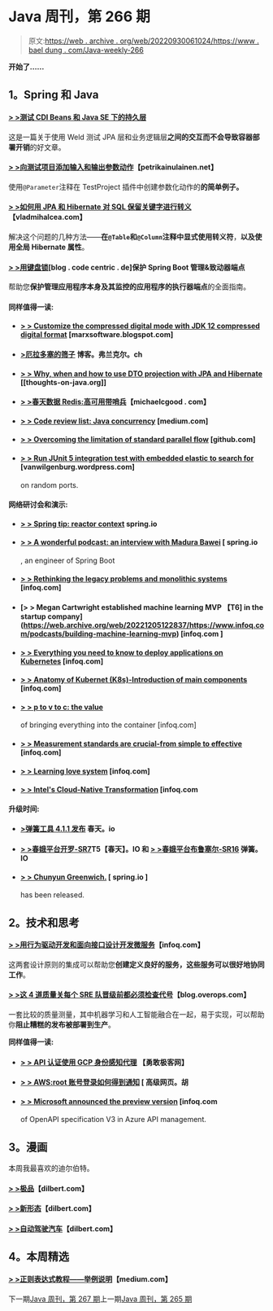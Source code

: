 # Java 周刊，第 266 期

> 原文:[https://web . archive . org/web/20220930061024/https://www . bael dung . com/Java-weekly-266](https://web.archive.org/web/20220930061024/https://www.baeldung.com/java-weekly-266)

**开始了……**

## **1。Spring 和 Java**

#### [**> >测试 CDI Beans 和 Java SE 下的持久层**](https://web.archive.org/web/20221205122837/http://in.relation.to/2019/01/23/testing-cdi-beans-and-persistence-layer-under-java-se/)

这是一篇关于使用 Weld 测试 JPA 层和业务逻辑层**之间的交互而不会导致容器部署开销**的好文章。

#### [**> >向测试项目添加输入和输出参数动作**](https://web.archive.org/web/20221205122837/https://www.petrikainulainen.net/programming/testing/adding-input-and-output-parameters-to-testproject-actions/)【petrikainulainen.net】

使用`@Parameter`注释在 TestProject 插件中创建参数化动作的**的简单例子。**

#### [**> >如何用 JPA 和 Hibernate 对 SQL 保留关键字进行转义**](https://web.archive.org/web/20221205122837/https://vladmihalcea.com/escape-sql-reserved-keywords-jpa-hibernate/)【vladmihalcea.com】

解决这个问题的几种方法——**在`@Table`和`@Column`注释中显式使用转义符**，**以及使用全局 Hibernate 属性**。

#### [**> >用键盘锁**](https://web.archive.org/web/20221205122837/https://blog.codecentric.de/en/2019/01/securing-spring-boot-admin-actuator-endpoints-keycloak/)[blog . code centric . de]保护 Spring Boot 管理&致动器端点

帮助您**保护管理应用程序本身及其监控的应用程序的执行器端点**的全面指南。

#### **同样值得一读:**

*   #### [**> > Customize the compressed digital mode with JDK 12 compressed digital format**](https://web.archive.org/web/20221205122837/https://marxsoftware.blogspot.com/2019/01/custom-compact-number-patterns.html) [marxsoftware.blogspot.com]

*   #### [**>厄拉多塞的筛子**](https://web.archive.org/web/20221205122837/https://blog.frankel.ch/sieve-eratosthenes/) 博客。弗兰克尔。ch

*   #### [**> > Why, when and how to use DTO projection with JPA and Hibernate**](https://web.archive.org/web/20221205122837/https://thoughts-on-java.org/dto-projections/) [[thoughts-on-java.org]]

*   #### [**> >春天数据 Redis:高可用带哨兵**](https://web.archive.org/web/20221205122837/https://michaelcgood.com/spring-data-redis-sentinel/)【michaelcgood . com】

*   #### [**> > Code review list: Java concurrency**](https://web.archive.org/web/20221205122837/https://medium.com/@leventov/code-review-checklist-java-concurrency-49398c326154) [medium.com]

*   #### [> > Overcoming the limitation of standard parallel flow](https://web.archive.org/web/20221205122837/https://github.com/pivovarit/parallel-collectors) [github.com]

*   #### [> > Run JUnit 5 integration test with embedded elastic to search for](https://web.archive.org/web/20221205122837/https://vanwilgenburg.wordpress.com/2019/01/22/embedded-elasticsearch-junit5-spring-boot/) [vanwilgenburg.wordpress.com]

    on random ports.

#### **网络研讨会和演示:**

*   #### [**> > Spring tip: reactor context**](https://web.archive.org/web/20221205122837/https://spring.io/blog/2019/01/30/spring-tips-the-reactor-context) spring.io

*   #### [**> > A wonderful podcast: an interview with Madura Bawei**](https://web.archive.org/web/20221205122837/https://spring.io/blog/2019/01/25/a-bootiful-podcast-an-interview-with-spring-boot-engineer-madhura-bhave) [ spring.io

    , an engineer of Spring Boot
*   #### [**> > Rethinking the legacy problems and monolithic systems**](https://web.archive.org/web/20221205122837/https://www.infoq.com/presentations/monolith-legacy-rethinking) [infoq.com]

*   #### **[> > Megan Cartwright established machine learning MVP 【T6] in the startup company](https://web.archive.org/web/20221205122837/https://www.infoq.com/podcasts/building-machine-learning-mvp)** [infoq.com ]

*   #### [**> > Everything you need to know to deploy applications on Kubernetes**](https://web.archive.org/web/20221205122837/https://www.infoq.com/presentations/kubernetes-deployment-primitives) [infoq.com]

*   #### [**> > Anatomy of Kubernet (K8s)-Introduction of main components**](https://web.archive.org/web/20221205122837/https://www.infoq.com/presentations/kubernetes-yaml) [infoq.com]

*   #### [**> > p to v to c: the value**](https://web.archive.org/web/20221205122837/https://www.infoq.com/presentations/containers-infrastructure-virtualization)

    of bringing everything into the container [infoq.com]
*   #### [**> > Measurement standards are crucial-from simple to effective**](https://web.archive.org/web/20221205122837/https://www.infoq.com/presentations/metrics-grouping) [infoq.com]

*   #### [**> > Learning love system**](https://web.archive.org/web/20221205122837/https://www.infoq.com/presentations/type-system-typescript-flow-graphql) [infoq.com]

*   #### [**> > Intel's Cloud-Native Transformation**](https://web.archive.org/web/20221205122837/https://www.infoq.com/presentations/intel-cloud-native-microservices) [infoq.com

**升级时间:**

*   #### [**>弹簧工具 4.1.1 发布**](https://web.archive.org/web/20221205122837/https://spring.io/blog/2019/01/25/spring-tools-4-1-1-released) 春天。io

*   #### [**> >春娥平台开罗-SR7**](https://web.archive.org/web/20221205122837/https://spring.io/blog/2019/01/24/spring-io-platform-cairo-sr7)T5【春天】。IO 和 [**> >春娥平台布鲁塞尔-SR16**](https://web.archive.org/web/20221205122837/https://spring.io/blog/2019/01/24/spring-io-platform-brussels-sr16) 弹簧。IO

*   #### [**> > Chunyun Greenwich.**](https://web.archive.org/web/20221205122837/https://spring.io/blog/2019/01/23/spring-cloud-greenwich-release-is-now-available) [ spring.io ]

    has been released.

## **2。技术和思考**

#### [**> >用行为驱动开发和面向接口设计开发微服务**](https://web.archive.org/web/20221205122837/https://www.infoq.com/articles/microservices-bdd-interface-oriented)【infoq.com】

这两套设计原则的集成可以帮助您**创建定义良好的服务，这些服务可以很好地协同工作**。

#### [**> >这 4 道质量关每个 SRE 队晋级前都必须检查代号**](https://web.archive.org/web/20221205122837/https://blog.overops.com/the-4-quality-gates-every-sre-team-must-check-before-promoting-code/)【blog.overops.com】

一套比较的质量测量，其中机器学习和人工智能融合在一起，易于实现，可以帮助你**阻止糟糕的发布被部署到生产**。

**同样值得一读:**

*   #### [**> > API 认证使用 GCP 身份感知代理**](https://web.archive.org/web/20221205122837/https://bravenewgeek.com/api-authentication-with-gcp-identity-aware-proxy/) 【勇敢极客网】

*   #### [**> > AWS:root 账号登录如何得到通知**](https://web.archive.org/web/20221205122837/https://advancedweb.hu/2019/01/30/root_login_notifications/) [ 高级网页。胡

*   #### [**> > Microsoft announced the preview version**](https://web.archive.org/web/20221205122837/https://www.infoq.com/news/2019/01/openapi-v3-support-azure-apim) [infoq.com

    of OpenAPI specification V3 in Azure API management.

## **3。漫画**

本周我最喜欢的迪尔伯特。

#### [**> >极品**](https://web.archive.org/web/20221205122837/https://dilbert.com/strip/2019-01-30)【dilbert.com】

#### [**> >新形态**](https://web.archive.org/web/20221205122837/https://dilbert.com/strip/2019-01-29)【dilbert.com】

#### [**> >自动驾驶汽车**](https://web.archive.org/web/20221205122837/https://dilbert.com/strip/2019-01-24)【dilbert.com】

## **4。本周精选**

#### **[> >正则表达式教程——举例说明](https://web.archive.org/web/20221205122837/https://medium.com/factory-mind/regex-tutorial-a-simple-cheatsheet-by-examples-649dc1c3f285)**【medium.com】

下一期[Java 周刊，第 267 期](/web/20221205122837/https://www.baeldung.com/java-weekly-267)上一期[Java 周刊，第 265 期](/web/20221205122837/https://www.baeldung.com/java-weekly-265)